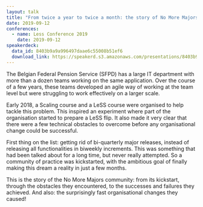 ```yaml
---
layout: talk
title: "From twice a year to twice a month: the story of No More Majors"
date: 2019-09-12
conferences:
  - name: Less Conference 2019
    date: 2019-09-12
speakerdeck:
  data_id: 8403b9a9a996497daae6c55008b51ef6
  download_link: https://speakerd.s3.amazonaws.com/presentations/8403b9a9a996497daae6c55008b51ef6/From_twice_a_year_to_twice_a_month_-_the_story_of_No_More_Majors.pdf
---
```

The Belgian Federal Pension Service (SFPD) has a large IT department with more than a dozen teams working on the same application. Over the course of a few years, these teams developed an agile way of working at the team level but were struggling to work effectively on a larger scale.

Early 2018, a Scaling course and a LeSS course were organised to help tackle this problem. This inspired an experiment where part of the organisation started to prepare a LeSS flip. It also made it very clear that there were a few technical obstacles to overcome before any organisational change could be successful.

First thing on the list: getting rid of bi-quarterly major releases, instead of releasing all functionalities in biweekly increments. This was something that had been talked about for a long time, but never really attempted. So a community of practice was kickstarted, with the ambitious goal of finally making this dream a reality in just a few months.

This is the story of the No More Majors community: from its kickstart, through the obstacles they encountered, to the successes and failures they achieved. And also: the surprisingly fast organisational changes they caused!
